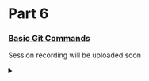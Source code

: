 # Part 6

### [Basic Git Commands](https://tinkerhublbsce.github.io/Web-foundry-Resources/part6/basic-git-commands/)

Session recording will be uploaded soon

<details><summary></summary>Thank You<script async src="https://cdn.splitbee.io/sb.js"></script></details>
